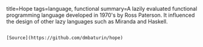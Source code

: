 title=Hope
tags=language, functional
summary=A lazily evaluated functional programming language developed in 1970's by Ross Paterson. It influenced the design of other lazy languages such as Miranda and Haskell.
~~~~~~

[Source](https://github.com/dmbaturin/hope)
